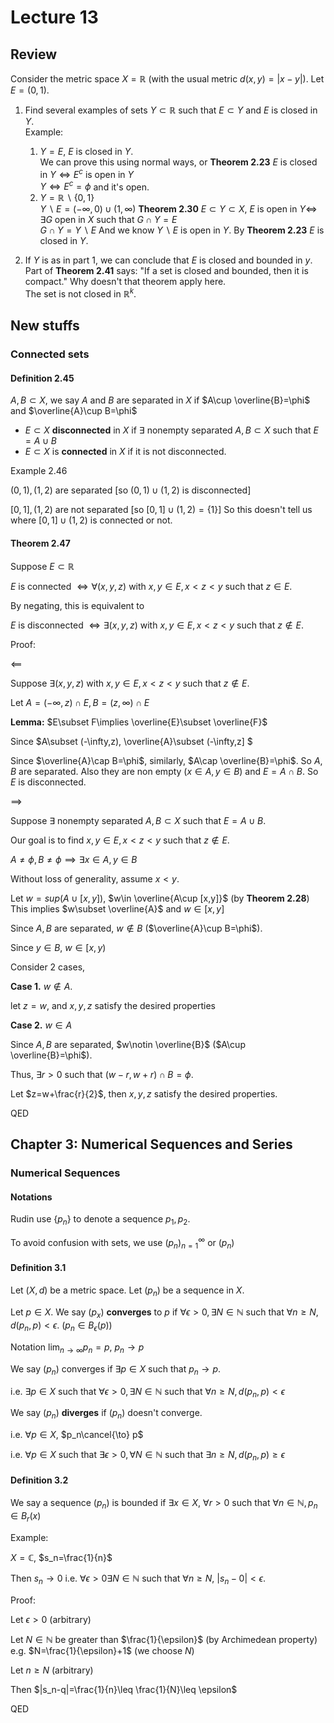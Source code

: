 # Lecture 13

## Review

Consider the metric space $X=\mathbb{R}$ (with the usual metric $d(x,y)=|x-y|$). Let $E=(0,1)$.

1. Find several examples of sets $Y\subset \mathbb{R}$ such that $E\subset Y$ and $E$ is closed in $Y$.  
    Example:
    1. $Y=E$, $E$ is closed in $Y$.  
        We can prove this using normal ways, or
        **Theorem 2.23** $E$ is closed in $Y\iff E^c$ is open in $Y$  
        $Y\iff E^c=\phi$ and it's open.
    2. $Y=\mathbb{R}\backslash\{0,1\}$  
        $Y\backslash E=(-\infty,0)\cup (1,\infty)$
        **Theorem 2.30** $E\subset Y\subset X$, $E$ is open in $Y\iff$ $\exists G$ open in $X$ such that $G\cap Y=E$  
        $G\cap Y=Y\backslash E$
        And we know $Y\backslash E$ is open in $Y$. By **Theorem 2.23** $E$ is closed in $Y$.

2. If $Y$ is as in part 1, we can conclude that $E$ is closed and bounded in $y$. Part of **Theorem 2.41** says: "If a set is closed and bounded, then it is compact." Why doesn't that theorem apply here.  
    The set is not closed in $\mathbb{R}^k$.

## New stuffs

### Connected sets

#### Definition 2.45

$A,B\subset X$, we say $A$ and $B$ are separated in $X$ if $A\cup \overline{B}=\phi$ and $\overline{A}\cup B=\phi$

- $E\subset X$ **disconnected** in $X$ if $\exists$ nonempty separated $A,B\subset X$ such that $E=A\cup B$
- $E\subset X$ is **connected** in $X$ if it is not disconnected.

Example 2.46

$(0,1),(1,2)$ are separated [so $(0,1)\cup (1,2)$ is disconnected]

$[0,1],(1,2)$ are not separated [so $[0,1]\cup (1,2)=\{1\}$] So this doesn't tell us where $[0,1]\cup (1,2)$ is connected or not.

#### Theorem 2.47

Suppose $E\subset \mathbb{R}$

$E$ is connected $\iff \forall (x,y,z)$ with $x,y\in E,x<z<y$ such that $z\in E$.

By negating, this is equivalent to

$E$ is disconnected $\iff \exists (x,y,z)$ with $x,y\in E,x<z<y$ such that $z\notin E$.

Proof:

$\impliedby$

Suppose $\exists (x,y,z)$ with $x,y\in E,x<z<y$ such that $z\notin E$.

Let $A=(-\infty,z)\cap E,B=(z,\infty)\cap E$

**Lemma:** $E\subset F\implies \overline{E}\subset \overline{F}$

Since $A\subset (-\infty,z), \overline{A}\subset (-\infty,z] $

Since $\overline{A}\cap B=\phi$, similarly, $A\cap \overline{B}=\phi$. So $A,B$ are separated. Also they are non empty ($x\in A,y\in B$) and $E=A\cap B$. So $E$ is disconnected.

$\implies$

Suppose $\exists$ nonempty separated $A,B\subset X$ such that $E=A\cup B$.

Our goal is to find $x,y\in E,x<z<y$ such that $z\notin E$.

$A\neq \phi,B\neq \phi\implies \exists x\in A,y\in B$

Without loss of generality, assume $x<y$.

Let $w=sup(A\cup [x,y])$, $w\in \overline{A\cup [x,y]}$ (by **Theorem 2.28**) This implies $w\subset \overline{A}$ and $w\in [x,y]$

Since $A,B$ are separated, $w\notin B$ ($\overline{A}\cup B=\phi$).

Since $y\in B$, $w\in [x,y)$

Consider 2 cases,

**Case 1.** $w\notin A$.

let $z=w$, and $x,y,z$ satisfy the desired properties

**Case 2.** $w\in A$

Since $A,B$ are separated, $w\notin \overline{B}$ ($A\cup \overline{B}=\phi$).

Thus, $\exists r>0$ such that $(w-r,w+r)\cap B=\phi$.

Let $z=w+\frac{r}{2}$, then $x,y,z$ satisfy the desired properties.

QED

## Chapter 3: Numerical Sequences and Series

### Numerical Sequences

#### Notations

Rudin use $\{p_n\}$ to denote a sequence $p_1,p_2$.

To avoid confusion with sets, we use $(p_n)_{n=1}^\infty$ or $(p_n)$

#### Definition 3.1

Let $(X,d)$ be a metric space. Let $(p_n)$ be a sequence in $X$.

Let $p\in X$. We say $(p_x)$ **converges** to $p$ if $\forall \epsilon>0,\exists N\in\mathbb{N}$ such that $\forall n\geq N$, $d(p_n,p)<\epsilon$. ($p_n\in B_\epsilon (p)$)

Notation $\lim_{n\to \infty} p_n=p$, $p_n\to p$

We say $(p_n)$ converges if $\exists p\in X$ such that $p_n\to p$.

i.e. $\exists p\in X$ such that $\forall\epsilon>0,\exists N\in\mathbb{N}$ such that $\forall n\geq N,d(p_n,p)<\epsilon$

We say $(p_n)$ **diverges** if $(p_n)$ doesn't converge.

i.e. $\forall p\in X$, $p_n\cancel{\to} p$

i.e. $\forall p\in X$ such that $\exists \epsilon>0,\forall N\in\mathbb{N}$ such that $\exists n\geq N,d(p_n,p)\geq\epsilon$

#### Definition 3.2

We say a sequence $(p_n)$ is bounded if $\exists x\in X$, $\forall r>0$ such that $\forall n\in \mathbb{N},p_n\in B_r(x)$

Example:

$X=\mathbb{C}$, $s_n=\frac{1}{n}$

Then $s_n\to 0$ i.e. $\forall \epsilon>0 \exists N\in \mathbb{N}$ such that $\forall n\geq N$, $|s_n-0|<\epsilon$.

Proof:

Let $\epsilon >0$ (arbitrary)

Let $N\in \mathbb{N}$ be greater than $\frac{1}{\epsilon}$ (by Archimedean property) e.g. $N=\frac{1}{\epsilon}+1$ (we choose $N$)

Let $n\geq N$ (arbitrary)

Then $|s_n-q|=\frac{1}{n}\leq \frac{1}{N}\leq \epsilon$

QED